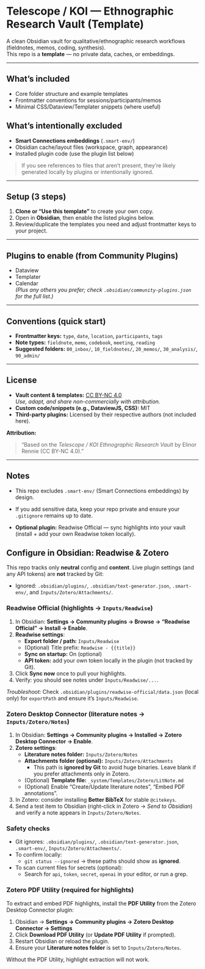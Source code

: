 # Telescope / KOI — Ethnographic Research Vault (Template)

A clean Obsidian vault for qualitative/ethnographic research workflows (fieldnotes, memos, coding, synthesis).  
This repo is a **template** — no private data, caches, or embeddings.

---

## What’s included
- Core folder structure and example templates
- Frontmatter conventions for sessions/participants/memos
- Minimal CSS/Dataview/Templater snippets (where useful)

## What’s intentionally excluded
- **Smart Connections embeddings** (`.smart-env/`)
- Obsidian cache/layout files (workspace, graph, appearance)
- Installed plugin code (use the plugin list below)

> If you see references to files that aren’t present, they’re likely generated locally by plugins or intentionally ignored.

---

## Setup (3 steps)
1. **Clone or “Use this template”** to create your own copy.
2. Open in **Obsidian**, then enable the listed plugins below.
3. Review/duplicate the templates you need and adjust frontmatter keys to your project.

---

## Plugins to enable (from Community Plugins)
- Dataview
- Templater
- Calendar  
*(Plus any others you prefer; check `.obsidian/community-plugins.json` for the full list.)*

---

## Conventions (quick start)
- **Frontmatter keys:** `type`, `date`, `location`, `participants`, `tags`
- **Note types:** `fieldnote`, `memo`, `codebook`, `meeting`, `reading`
- **Suggested folders:** `00_inbox/`, `10_fieldnotes/`, `20_memos/`, `30_analysis/`, `90_admin/`

---

## License
- **Vault content & templates:** [CC BY-NC 4.0](https://creativecommons.org/licenses/by-nc/4.0/)  
  *Use, adapt, and share non-commercially with attribution.*
- **Custom code/snippets (e.g., DataviewJS, CSS):** MIT  
- **Third-party plugins:** Licensed by their respective authors (not included here).

**Attribution:**  
> “Based on the *Telescope / KOI Ethnographic Research Vault* by Elinor Rennie (CC BY-NC 4.0).”

---

## Notes
- This repo excludes `.smart-env/` (Smart Connections embeddings) by design.
- If you add sensitive data, keep your repo private and ensure your `.gitignore` remains up to date.

- **Optional plugin:** Readwise Official — sync highlights into your vault (install + add your own Readwise token locally).
## Configure in Obsidian: Readwise & Zotero

This repo tracks only **neutral** config and **content**. Live plugin settings (and any API tokens) are **not** tracked by Git:
- Ignored: `.obsidian/plugins/`, `.obsidian/text-generator.json`, `.smart-env/`, and `Inputs/Zotero/Attachments/`.

### Readwise Official (highlights → `Inputs/Readwise`)
1. In Obsidian: **Settings → Community plugins → Browse → “Readwise Official” → Install → Enable**.
2. **Readwise settings**:
   - **Export folder / path:** `Inputs/Readwise`
   - (Optional) Title prefix: `Readwise - {{title}}`
   - **Sync on startup:** On (optional)
   - **API token:** add your own token locally in the plugin (not tracked by Git).
3. Click **Sync now** once to pull your highlights.
4. Verify: you should see notes under `Inputs/Readwise/...`.

*Troubleshoot:* Check `.obsidian/plugins/readwise-official/data.json` (local only) for `exportPath` and ensure it’s `Inputs/Readwise`.

### Zotero Desktop Connector (literature notes → `Inputs/Zotero/Notes`)
1. In Obsidian: **Settings → Community plugins → Installed → Zotero Desktop Connector → Enable**.
2. **Zotero settings**:
   - **Literature notes folder:** `Inputs/Zotero/Notes`
   - **Attachments folder (optional):** `Inputs/Zotero/Attachments`
     - This path is **ignored by Git** to avoid huge binaries. Leave blank if you prefer attachments only in Zotero.
   - (Optional) **Template file:** `_system/Templates/Zotero/LitNote.md`
   - (Optional) Enable “Create/Update literature notes”, “Embed PDF annotations”.
3. In Zotero: consider installing **Better BibTeX** for stable `@citekeys`.
4. Send a test item to Obsidian (right-click in Zotero → *Send to Obsidian*) and verify a note appears in `Inputs/Zotero/Notes`.

### Safety checks
- Git ignores: `.obsidian/plugins/`, `.obsidian/text-generator.json`, `.smart-env/`, `Inputs/Zotero/Attachments/`.
- To confirm locally:
  - `git status --ignored` → these paths should show as **ignored**.
- To scan current files for secrets (optional):
  - Search for `api`, `token`, `secret`, `openai` in your editor, or run a grep.


### Zotero PDF Utility (required for highlights)
To extract and embed PDF highlights, install the **PDF Utility** from the Zotero Desktop Connector plugin:

1. Obsidian → **Settings → Community plugins → Zotero Desktop Connector → Settings**  
2. Click **Download PDF Utility** (or **Update PDF Utility** if prompted).
3. Restart Obsidian or reload the plugin.
4. Ensure your **Literature notes folder** is set to `Inputs/Zotero/Notes`.

Without the PDF Utility, highlight extraction will not work.
